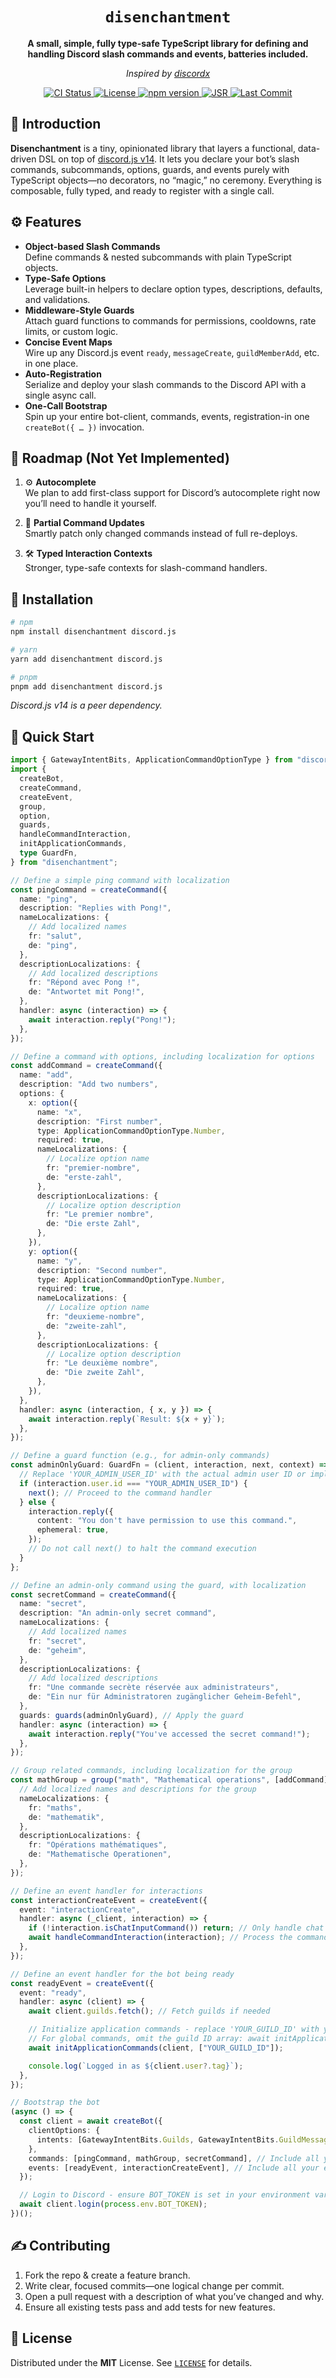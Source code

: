 <div align="center">
  <h1><code>disenchantment</code></h1>
  <p>
    <strong>
      A small, simple, fully type-safe TypeScript library for defining and handling Discord slash commands and events, batteries included.
    </strong>
  </p>
  <p>
    <em>Inspired by <a href="https://github.com/discordx-ts/discordx">discordx</a></em>
  </p>

  <p>
    <a href="https://github.com/xmnlz/disenchantment/actions/workflows/ci.yml">
      <img src="https://img.shields.io/github/actions/workflow/status/xmnlz/disenchantment/ci.yml?branch=main" alt="CI Status" />
    </a>
    <a href="./LICENSE">
      <img src="https://img.shields.io/github/license/xmnlz/disenchantment" alt="License" />
    </a>
    <a href="https://www.npmjs.com/package/disenchantment">
      <img src="https://img.shields.io/npm/v/disenchantment" alt="npm version" />
    </a>
    <a href="https://jsr.io/@disenchantment/disenchantment">
      <img src="https://jsr.io/badges/@disenchantment/disenchantment" alt="JSR" />
    </a>
    <a href="https://github.com/xmnlz/disenchantment/commits/main">
      <img src="https://img.shields.io/github/last-commit/xmnlz/disenchantment" alt="Last Commit" />
    </a>
  </p>
</div>

## 📖 Introduction

**Disenchantment** is a tiny, opinionated library that layers a functional, data-driven DSL on top of [discord.js v14](https://discord.js.org). It lets you declare your bot’s slash commands, subcommands, options, guards, and events purely with TypeScript objects—no decorators, no “magic,” no ceremony. Everything is composable, fully typed, and ready to register with a single call.

## ⚙️ Features

- **Object-based Slash Commands**  
  Define commands & nested subcommands with plain TypeScript objects.  
- **Type-Safe Options**  
  Leverage built-in helpers to declare option types, descriptions, defaults, and validations.  
- **Middleware-Style Guards**  
  Attach guard functions to commands for permissions, cooldowns, rate limits, or custom logic.  
- **Concise Event Maps**  
  Wire up any Discord.js event `ready`, `messageCreate`, `guildMemberAdd`, etc. in one place.  
- **Auto-Registration**  
  Serialize and deploy your slash commands to the Discord API with a single async call.  
- **One-Call Bootstrap**  
  Spin up your entire bot-client, commands, events, registration-in one `createBot({ … })` invocation.

## 🚧 Roadmap (Not Yet Implemented)

1. ⚙️ **Autocomplete**  
   We plan to add first-class support for Discord’s autocomplete right now you’ll need to handle it yourself.

2. 🔄 **Partial Command Updates**  
   Smartly patch only changed commands instead of full re-deploys.

3. 🛠️ **Typed Interaction Contexts**  
   Stronger, type-safe contexts for slash-command handlers.

## 🚀 Installation

```bash
# npm
npm install disenchantment discord.js

# yarn
yarn add disenchantment discord.js

# pnpm
pnpm add disenchantment discord.js
```

_Discord.js v14 is a peer dependency._

## 🏁 Quick Start

```ts
import { GatewayIntentBits, ApplicationCommandOptionType } from "discord.js";
import {
  createBot,
  createCommand,
  createEvent,
  group,
  option,
  guards,
  handleCommandInteraction,
  initApplicationCommands,
  type GuardFn,
} from "disenchantment";

// Define a simple ping command with localization
const pingCommand = createCommand({
  name: "ping",
  description: "Replies with Pong!",
  nameLocalizations: {
    // Add localized names
    fr: "salut",
    de: "ping",
  },
  descriptionLocalizations: {
    // Add localized descriptions
    fr: "Répond avec Pong !",
    de: "Antwortet mit Pong!",
  },
  handler: async (interaction) => {
    await interaction.reply("Pong!");
  },
});

// Define a command with options, including localization for options
const addCommand = createCommand({
  name: "add",
  description: "Add two numbers",
  options: {
    x: option({
      name: "x",
      description: "First number",
      type: ApplicationCommandOptionType.Number,
      required: true,
      nameLocalizations: {
        // Localize option name
        fr: "premier-nombre",
        de: "erste-zahl",
      },
      descriptionLocalizations: {
        // Localize option description
        fr: "Le premier nombre",
        de: "Die erste Zahl",
      },
    }),
    y: option({
      name: "y",
      description: "Second number",
      type: ApplicationCommandOptionType.Number,
      required: true,
      nameLocalizations: {
        // Localize option name
        fr: "deuxieme-nombre",
        de: "zweite-zahl",
      },
      descriptionLocalizations: {
        // Localize option description
        fr: "Le deuxième nombre",
        de: "Die zweite Zahl",
      },
    }),
  },
  handler: async (interaction, { x, y }) => {
    await interaction.reply(`Result: ${x + y}`);
  },
});

// Define a guard function (e.g., for admin-only commands)
const adminOnlyGuard: GuardFn = (client, interaction, next, context) => {
  // Replace 'YOUR_ADMIN_USER_ID' with the actual admin user ID or implement proper permission checking
  if (interaction.user.id === "YOUR_ADMIN_USER_ID") {
    next(); // Proceed to the command handler
  } else {
    interaction.reply({
      content: "You don't have permission to use this command.",
      ephemeral: true,
    });
    // Do not call next() to halt the command execution
  }
};

// Define an admin-only command using the guard, with localization
const secretCommand = createCommand({
  name: "secret",
  description: "An admin-only secret command",
  nameLocalizations: {
    // Add localized names
    fr: "secret",
    de: "geheim",
  },
  descriptionLocalizations: {
    // Add localized descriptions
    fr: "Une commande secrète réservée aux administrateurs",
    de: "Ein nur für Administratoren zugänglicher Geheim-Befehl",
  },
  guards: guards(adminOnlyGuard), // Apply the guard
  handler: async (interaction) => {
    await interaction.reply("You've accessed the secret command!");
  },
});

// Group related commands, including localization for the group
const mathGroup = group("math", "Mathematical operations", [addCommand], {
  // Add localized names and descriptions for the group
  nameLocalizations: {
    fr: "maths",
    de: "mathematik",
  },
  descriptionLocalizations: {
    fr: "Opérations mathématiques",
    de: "Mathematische Operationen",
  },
});

// Define an event handler for interactions
const interactionCreateEvent = createEvent({
  event: "interactionCreate",
  handler: async (_client, interaction) => {
    if (!interaction.isChatInputCommand()) return; // Only handle chat input commands
    await handleCommandInteraction(interaction); // Process the command
  },
});

// Define an event handler for the bot being ready
const readyEvent = createEvent({
  event: "ready",
  handler: async (client) => {
    await client.guilds.fetch(); // Fetch guilds if needed

    // Initialize application commands - replace 'YOUR_GUILD_ID' with your guild ID for testing
    // For global commands, omit the guild ID array: await initApplicationCommands(client);
    await initApplicationCommands(client, ["YOUR_GUILD_ID"]);

    console.log(`Logged in as ${client.user?.tag}`);
  },
});

// Bootstrap the bot
(async () => {
  const client = await createBot({
    clientOptions: {
      intents: [GatewayIntentBits.Guilds, GatewayIntentBits.GuildMessages], // Specify required intents
    },
    commands: [pingCommand, mathGroup, secretCommand], // Include all your commands and groups
    events: [readyEvent, interactionCreateEvent], // Include all your event handlers
  });

  // Login to Discord - ensure BOT_TOKEN is set in your environment variables
  await client.login(process.env.BOT_TOKEN);
})();
```

## ✍️ Contributing

1. Fork the repo & create a feature branch.  
2. Write clear, focused commits—one logical change per commit.  
3. Open a pull request with a description of what you’ve changed and why.  
4. Ensure all existing tests pass and add tests for new features.

## 📜 License

Distributed under the **MIT** License. See [`LICENSE`](./LICENSE) for details.

